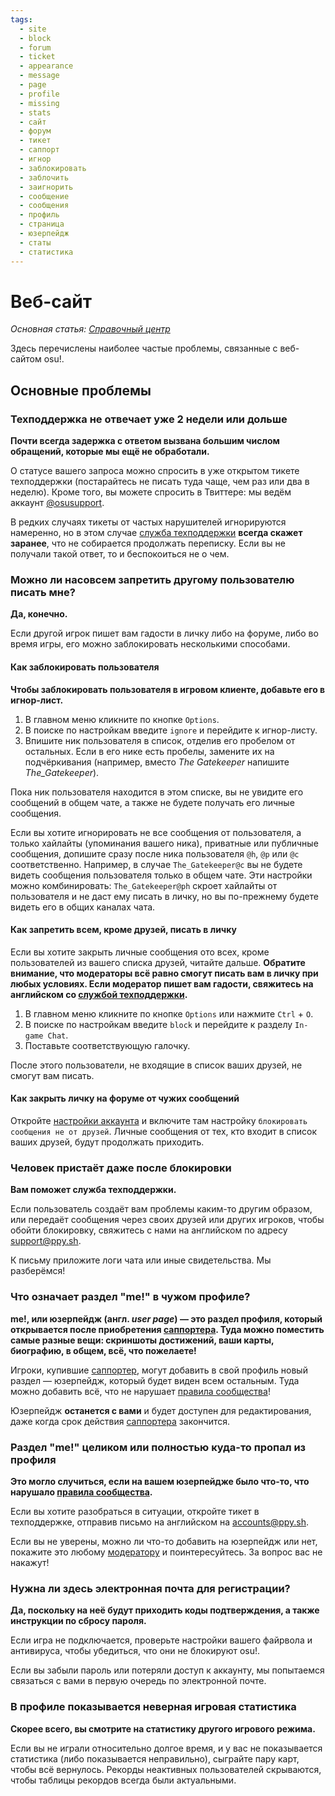 ```yaml
---
tags:
  - site
  - block
  - forum
  - ticket
  - appearance
  - message
  - page
  - profile
  - missing
  - stats
  - сайт
  - форум
  - тикет
  - саппорт
  - игнор
  - заблокировать
  - заблочить
  - заигнорить
  - сообщение
  - сообщения
  - профиль
  - страница
  - юзерпейдж
  - статы
  - статистика
---
```


# Веб-сайт

*Основная статья: [Справочный центр](/wiki/Help_centre)*

Здесь перечислены наиболее частые проблемы, связанные с веб-сайтом osu!.

## Основные проблемы

### Техподдержка не отвечает уже 2 недели или дольше

**Почти всегда задержка с ответом вызвана большим числом обращений, которые мы ещё не обработали.**

О статусе вашего запроса можно спросить в уже открытом тикете техподдержки (постарайтесь не писать туда чаще, чем раз или два в неделю). Кроме того, вы можете спросить в Твиттере: мы ведём аккаунт [@osusupport](https://twitter.com/osusupport).

В редких случаях тикеты от частых нарушителей игнорируются намеренно, но в этом случае [служба техподдержки](/wiki/People/The_Team/Account_support_team) **всегда скажет заранее**, что не собирается продолжать переписку. Если вы не получали такой ответ, то и беспокоиться не о чем.

### Можно ли насовсем запретить другому пользователю писать мне?

**Да, конечно.**

Если другой игрок пишет вам гадости в личку либо на форуме, либо во время игры, его можно заблокировать несколькими способами.

#### Как заблокировать пользователя

**Чтобы заблокировать пользователя в игровом клиенте, добавьте его в игнор-лист.**

1. В главном меню кликните по кнопке `Options`.
2. В поиске по настройкам введите `ignore` и перейдите к игнор-листу.
3. Впишите ник пользователя в список, отделив его пробелом от остальных. Если в его нике есть пробелы, замените их на подчёркивания (например, вместо *The Gatekeeper* напишите *The\_Gatekeeper*).

Пока ник пользователя находится в этом списке, вы не увидите его сообщений в общем чате, а также не будете получать его личные сообщения.

Если вы хотите игнорировать не все сообщения от пользователя, а только хайлайты (упоминания вашего ника), приватные или публичные сообщения, допишите сразу после ника пользователя `@h`, `@p` или `@c` соответственно. Например, в случае `The_Gatekeeper@c` вы не будете видеть сообщения пользователя только в общем чате. Эти настройки можно комбинировать: `The_Gatekeeper@ph` скроет хайлайты от пользователя и не даст ему писать в личку, но вы по-прежнему будете видеть его в общих каналах чата.

#### Как запретить всем, кроме друзей, писать в личку

Если вы хотите закрыть личные сообщения ото всех, кроме пользователей из вашего списка друзей, читайте дальше. **Обратите внимание, что модераторы всё равно смогут писать вам в личку при любых условиях. Если модератор пишет вам гадости, свяжитесь на английском со [службой техподдержки](mailto:support@ppy.sh).**

1. В главном меню кликните по кнопке `Options` или нажмите `Ctrl` + `O`.
2. В поиске по настройкам введите `block` и перейдите к разделу `In-game Chat`.
3. Поставьте соответствующую галочку.

После этого пользователи, не входящие в список ваших друзей, не смогут вам писать.

<!-- TODO: describe how to ignore others' posts and comments when https://github.com/ppy/osu-web/issues/2319 is implemented -->

#### Как закрыть личку на форуме от чужих сообщений

Откройте [настройки аккаунта](https://osu.ppy.sh/home/account/edit) и включите там настройку `блокировать сообщения не от друзей`. Личные сообщения от тех, кто входит в список ваших друзей, будут продолжать приходить.

### Человек пристаёт даже после блокировки

**Вам поможет служба техподдержки.**

Если пользователь создаёт вам проблемы каким-то другим образом, или передаёт сообщения через своих друзей или других игроков, чтобы обойти блокировку, свяжитесь с нами на английском по адресу [support@ppy.sh](mailto:support@ppy.sh).

К письму приложите логи чата или иные свидетельства. Мы разберёмся!

### Что означает раздел "me!" в чужом профиле?

**me!, или юзерпейдж (англ. *user page*) — это раздел профиля, который открывается после приобретения [саппортера](https://osu.ppy.sh/home/support). Туда можно поместить самые разные вещи: скриншоты достижений, ваши карты, биографию, в общем, всё, что пожелаете!**

Игроки, купившие [саппортер](https://osu.ppy.sh/home/support), могут добавить в свой профиль новый раздел — юзерпейдж, который будет виден всем остальным. Туда можно добавить всё, что не нарушает [правила сообщества](/wiki/Rules)!

Юзерпейдж **останется с вами** и будет доступен для редактирования, даже когда срок действия [саппортера](https://osu.ppy.sh/home/support) закончится.

### Раздел "me!" целиком или полностью куда-то пропал из профиля

**Это могло случиться, если на вашем юзерпейдже было что-то, что нарушало [правила сообщества](/wiki/Rules).**

Если вы хотите разобраться в ситуации, откройте тикет в техподдержке, отправив письмо на английском на [accounts@ppy.sh](mailto:accounts@ppy.sh).

Если вы не уверены, можно ли что-то добавить на юзерпейдж или нет, покажите это любому [модератору](/wiki/People/The_Team/Global_Moderation_Team) и поинтересуйтесь. За вопрос вас не накажут!

### Нужна ли здесь электронная почта для регистрации?

**Да, поскольку на неё будут приходить коды подтверждения, а также инструкции по сбросу пароля.**

Если игра не подключается, проверьте настройки вашего файрвола и антивируса, чтобы убедиться, что они не блокируют osu!.

Если вы забыли пароль или потеряли доступ к аккаунту, мы попытаемся связаться с вами в первую очередь по электронной почте.

### В профиле показывается неверная игровая статистика

**Скорее всего, вы смотрите на статистику другого игрового режима.**

Если вы не играли относительно долгое время, и у вас не показывается статистика (либо показывается неправильно), сыграйте пару карт, чтобы всё вернулось. Рекорды неактивных пользователей скрываются, чтобы таблицы рекордов всегда были актуальными.
